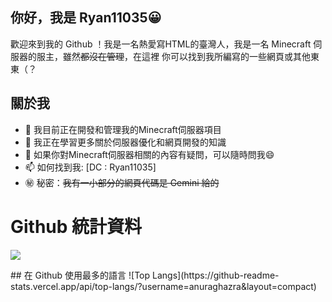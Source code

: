 ## 你好，我是 Ryan11035😀
歡迎來到我的 Github ！我是一名熱愛寫HTML的臺灣人，我是一名 Minecraft 伺服器的服主，雖然~~都沒在管理~~，在這裡 你可以找到我所編寫的一些網頁或其他東東（？
## 關於我
- 🔭 我目前正在開發和管理我的Minecraft伺服器項目
- 🌱 我正在學習更多關於伺服器優化和網頁開發的知識
- 💬 如果你對Minecraft伺服器相關的內容有疑問，可以隨時問我😄
- 📫 如何找到我: [DC : Ryan11035]
- ㊙️ 秘密：~~我有一小部分的網頁代碼是 Gemini 給的~~
# Github 統計資料
<p align="left"> <img src="https://github-readme-stats.vercel.app/api?username=Ryan11035&theme=tokyonight&show_icons=true&hide_border=true&count_private=true&include_all_commits=true" /> </p>
## 在 Github 使用最多的語言
![Top Langs](https://github-readme-stats.vercel.app/api/top-langs/?username=anuraghazra&layout=compact)

<!--
**Ryan11035/Ryan11035** is a ✨ _special_ ✨ repository because its `README.md` (this file) appears on your GitHub profile.

Here are some ideas to get you started:

- 🔭 I’m currently working on ...
- 🌱 I’m currently learning ...
- 👯 I’m looking to collaborate on ...
- 🤔 I’m looking for help with ...
- 💬 Ask me about ...
- 📫 How to reach me: ...
- 😄 Pronouns: ...
- ⚡ Fun fact: ...
-->
